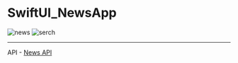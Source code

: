 # SwiftUI_NewsApp
![news](https://user-images.githubusercontent.com/104442595/167285247-47585606-aaee-45a8-93b8-c13bf8d2d2cf.gif)
![serch](https://user-images.githubusercontent.com/104442595/167285261-4d2ff09d-0205-421c-80ba-28e117b00702.gif)

***
API - [News API](https://newsapi.org)
